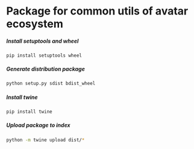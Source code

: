 # Package for common utils of avatar ecosystem

##### Install setuptools and wheel

```
pip install setuptools wheel
```

##### Generate distribution package

```bash
python setup.py sdist bdist_wheel
```

##### Install twine

```bash
pip install twine
```

##### Upload package to index

```bash
python -m twine upload dist/*
```
